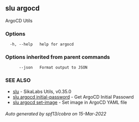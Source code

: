 ## slu argocd

ArgoCD Utils

### Options

```
  -h, --help   help for argocd
```

### Options inherited from parent commands

```
      --json   Format output to JSON
```

### SEE ALSO

* [slu](slu.md)	 - SikaLabs Utils, v0.35.0
* [slu argocd initial-password](slu_argocd_initial-password.md)	 - Get ArgoCD Initial Passowrd
* [slu argocd set-image](slu_argocd_set-image.md)	 - Set image in ArgoCD YAML file

###### Auto generated by spf13/cobra on 15-Mar-2022

